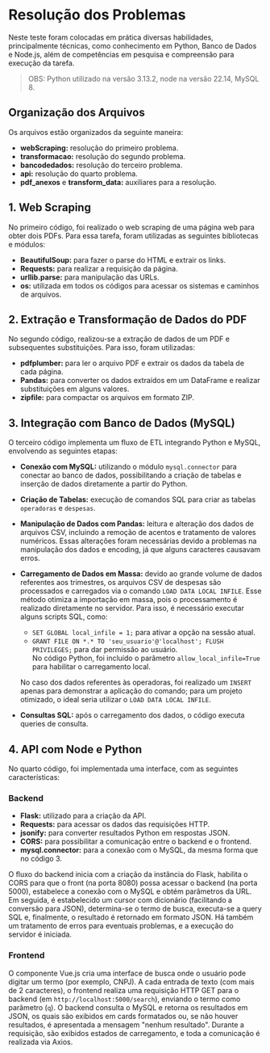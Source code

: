 # Resolução dos Problemas 

Neste teste foram colocadas em prática diversas habilidades, principalmente técnicas, como conhecimento em Python, Banco de Dados e Node.js, além de competências em pesquisa e compreensão para execução da tarefa.

> OBS: Python utilizado na versão 3.13.2, node na versão 22.14, MySQL 8. 

## Organização dos Arquivos

Os arquivos estão organizados da seguinte maneira:

- **webScraping:** resolução do primeiro problema.
- **transformacao:** resolução do segundo problema.
- **bancodedados:** resolução do terceiro problema.
- **api:** resolução do quarto problema.
- **pdf_anexos** e **transform_data:** auxiliares para a resolução.

## 1. Web Scraping

No primeiro código, foi realizado o web scraping de uma página web para obter dois PDFs. Para essa tarefa, foram utilizadas as seguintes bibliotecas e módulos:

- **BeautifulSoup:** para fazer o parse do HTML e extrair os links.
- **Requests:** para realizar a requisição da página.
- **urllib.parse:** para manipulação das URLs.
- **os:** utilizada em todos os códigos para acessar os sistemas e caminhos de arquivos.

## 2. Extração e Transformação de Dados do PDF

No segundo código, realizou-se a extração de dados de um PDF e subsequentes substituições. Para isso, foram utilizadas:

- **pdfplumber:** para ler o arquivo PDF e extrair os dados da tabela de cada página.
- **Pandas:** para converter os dados extraídos em um DataFrame e realizar substituições em alguns valores.
- **zipfile:** para compactar os arquivos em formato ZIP.

## 3. Integração com Banco de Dados (MySQL)

O terceiro código implementa um fluxo de ETL integrando Python e MySQL, envolvendo as seguintes etapas:

- **Conexão com MySQL:** utilizando o módulo `mysql.connector` para conectar ao banco de dados, possibilitando a criação de tabelas e inserção de dados diretamente a partir do Python.
- **Criação de Tabelas:** execução de comandos SQL para criar as tabelas `operadoras` e `despesas`.
- **Manipulação de Dados com Pandas:** leitura e alteração dos dados de arquivos CSV, incluindo a remoção de acentos e tratamento de valores numéricos. Essas alterações foram necessárias devido a problemas na manipulação dos dados e encoding, já que alguns caracteres causavam erros.
- **Carregamento de Dados em Massa:** devido ao grande volume de dados referentes aos trimestres, os arquivos CSV de despesas são processados e carregados via o comando `LOAD DATA LOCAL INFILE`. Esse método otimiza a importação em massa, pois o processamento é realizado diretamente no servidor. Para isso, é necessário executar alguns scripts SQL, como:
  - `SET GLOBAL local_infile = 1;` para ativar a opção na sessão atual.
  - `GRANT FILE ON *.* TO 'seu_usuario'@'localhost'; FLUSH PRIVILEGES;` para dar permissão ao usuário.  
  No código Python, foi incluído o parâmetro `allow_local_infile=True` para habilitar o carregamento local.
  
  No caso dos dados referentes às operadoras, foi realizado um `INSERT` apenas para demonstrar a aplicação do comando; para um projeto otimizado, o ideal seria utilizar o `LOAD DATA LOCAL INFILE`.

- **Consultas SQL:** após o carregamento dos dados, o código executa queries de consulta.

## 4. API com Node e Python

No quarto código, foi implementada uma interface, com as seguintes características:

### Backend 

- **Flask:** utilizado para a criação da API.
- **Requests:** para acessar os dados das requisições HTTP.
- **jsonify:** para converter resultados Python em respostas JSON.
- **CORS:** para possibilitar a comunicação entre o backend e o frontend.
- **mysql.connector:** para a conexão com o MySQL, da mesma forma que no código 3.

O fluxo do backend inicia com a criação da instância do Flask, habilita o CORS para que o front (na porta 8080) possa acessar o backend (na porta 5000), estabelece a conexão com o MySQL e obtém parâmetros da URL. Em seguida, é estabelecido um cursor com dicionário (facilitando a conversão para JSON), determina-se o termo de busca, executa-se a query SQL e, finalmente, o resultado é retornado em formato JSON. Há também um tratamento de erros para eventuais problemas, e a execução do servidor é iniciada.

### Frontend

O componente Vue.js cria uma interface de busca onde o usuário pode digitar um termo (por exemplo, CNPJ). A cada entrada de texto (com mais de 2 caracteres), o frontend realiza uma requisição HTTP GET para o backend (em `http://localhost:5000/search`), enviando o termo como parâmetro (`q`). O backend consulta o MySQL e retorna os resultados em JSON, os quais são exibidos em cards formatados ou, se não houver resultados, é apresentada a mensagem "nenhum resultado". Durante a requisição, são exibidos estados de carregamento, e toda a comunicação é realizada via Axios.


